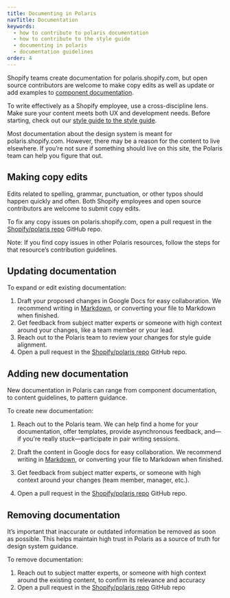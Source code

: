```yaml
---
title: Documenting in Polaris
navTitle: Documentation
keywords:
  - how to contribute to polaris documentation
  - how to contribute to the style guide
  - documenting in polaris
  - documentation guidelines
order: 4
---
```


Shopify teams create documentation for polaris.shopify.com, but open source contributors are welcome to make copy edits as well as update or add examples to [component documentation](/contributing/components).

To write effectively as a Shopify employee, use a cross-discipline lens. Make sure your content meets both UX and development needs. Before starting, check out our [style guide to the style guide](https://docs.google.com/document/d/1zVDsHIWhoir2svRjdtSdRbD_ruTz3K1nAJcQLGPVQwM/edit#heading=h.ni67tdntu9cr).

Most documentation about the design system is meant for polaris.shopify.com. However, there may be a reason for the content to live elsewhere. If you’re not sure if something should live on this site, the Polaris team can help you figure that out.

## Making copy edits

Edits related to spelling, grammar, punctuation, or other typos should happen quickly and often. Both Shopify employees and open source contributors are welcome to submit copy edits.

To fix any copy issues on polaris.shopify.com, open a pull request in the [Shopify/polaris repo](https://github.com/Shopify/polaris) GitHub repo.

Note: If you find copy issues in other Polaris resources, follow the steps for that resource’s contribution guidelines.

## Updating documentation

To expand or edit existing documentation:

1. Draft your proposed changes in Google Docs for easy collaboration. We recommend writing in [Markdown](https://www.markdownguide.org/cheat-sheet/), or converting your file to Markdown when finished.
2. Get feedback from subject matter experts or someone with high context around your changes, like a team member or your lead.
3. Reach out to the Polaris team to review your changes for style guide alignment.
4. Open a pull request in the [Shopify/polaris repo](https://github.com/Shopify/polaris) GitHub repo.

## Adding new documentation

New documentation in Polaris can range from component documentation, to content guidelines, to pattern guidance.

To create new documentation:

1. Reach out to the Polaris team. We can help find a home for your documentation, offer templates, provide asynchronous feedback, and—if you're really stuck—participate in pair writing sessions.

2. Draft the content in Google docs for easy collaboration. We recommend writing in [Markdown](https://www.markdownguide.org/cheat-sheet/), or converting your file to Markdown when finished.
3. Get feedback from subject matter experts, or someone with high context around your changes (team member, manager, etc.).
4. Open a pull request in the [Shopify/polaris repo](https://github.com/Shopify/polaris) GitHub repo.

## Removing documentation

It’s important that inaccurate or outdated information be removed as soon as possible. This helps maintain high trust in Polaris as a source of truth for design system guidance.

To remove documentation:

1. Reach out to subject matter experts, or someone with high context around the existing content, to confirm its relevance and accuracy
2. Open a pull request in the [Shopify/polaris repo](https://github.com/Shopify/polaris) GitHub repo
